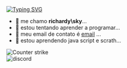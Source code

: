 [![Typing SVG](https://readme-typing-svg.herokuapp.com?color=000000&background=8E00FF00&center=true&lines=there's+nothing+here)](https://git.io/typing-svg)
- 👀 me chamo **richardy\sky**...
- 👀 estou tentando aprender a programar...
- 👀 meu email de contato é [email](richardy.carneiro@escola.pr.gov.br) ...
- 👀 estou aprendendo java script e scrath...
                                                                                                                                                     
![Counter strike](https://img.shields.io/badge/Counter_Strike-000000?style=for-the-badge&logo=counter-strike&logo)                                       
![discord](https://img.shields.io/badge/Discord-5865F2?style=for-the-badge&logo=discord&logoColor=white)
